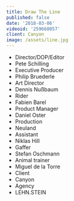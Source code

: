 ```yaml
---
title: Draw The Line
published: false
date: '2018-03-06'
videoid: '259668057'
client: Canyon
image: /assets/line.jpg
---
```

* Director/DOP/Editor
* Pete Schilling 
* Executive Producer
* Philip Bruederle
* Art Director
* Dennis Nußbaum
* Rider
* Fabien Barel
* Product Manager
* Daniel Oster
* Production
* Neuland
* Assistant
* Niklas Hill
* Gaffer
* Stefan Oschmann
* Animal trainer
* Miguel de la Torre
* Client
* Canyon
* Agency
* LEHN.STEIN
